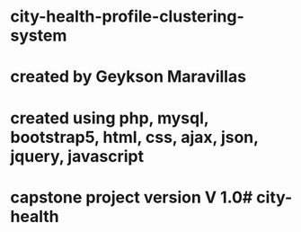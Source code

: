 # city-health-profile-clustering-system
# created by Geykson Maravillas
# created using php, mysql, bootstrap5, html, css, ajax, json, jquery, javascript
# capstone project version V 1.0#   c i t y - h e a l t h  
 